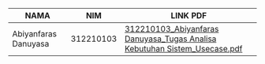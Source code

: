 |  NAMA | NIM | LINK PDF |
| --- | --- | --- | 
| Abiyanfaras Danuyasa | 312210103 | [312210103_Abiyanfaras Danuyasa_Tugas Analisa Kebutuhan Sistem_Usecase.pdf](https://github.com/user-attachments/files/15796427/312210103_Abiyanfaras.Danuyasa_Tugas.Analisa.Kebutuhan.Sistem_Usecase.pdf)
